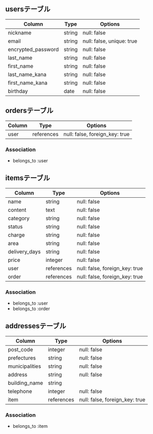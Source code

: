 ## usersテーブル

| Column             | Type   | Options                   |
| ------------------ | ------ | ------------------------- |
| nickname           | string | null: false               |
| email              | string | null: false, unique: true |
| encrypted_password | string | null: false               |
| last_name          | string | null: false               |
| first_name         | string | null: false               |
| last_name_kana     | string | null: false               |
| first_name_kana    | string | null: false               |
| birthday           | date   | null: false               |

## ordersテーブル

| Column         | Type       | Options                        |
| -------------- | ---------- | ------------------------------ |
| user           | references | null: false, foreign_key: true |

### Association
- belongs_to :user

## itemsテーブル

| Column        | Type       | Options                        |
| ------------- | ---------- | ------------------------------ |
| name          | string     | null: false                    |
| content       | text       | null: false                    |
| category      | string     | null: false                    |
| status        | string     | null: false                    |
| charge        | string     | null: false                    |
| area          | string     | null: false                    |
| delivery_days | string     | null: false                    |
| price         | integer    | null: false                    |
| user          | references | null: false, foreign_key: true |
| order         | references | null: false, foreign_key: true |

### Association
- belongs_to :user
- belongs_to :order

## addressesテーブル

| Column         | Type       | Options                        |
| -------------- | ---------- | ------------------------------ |
| post_code      | integer    | null: false                    |
| prefectures    | string     | null: false                    |
| municipalities | string     | null: false                    |
| address        | string     | null: false                    |
| building_name  | string     |                                |
| telephone      | integer    | null: false                    |
| item           | references | null: false, foreign_key: true |

### Association
- belongs_to :item
